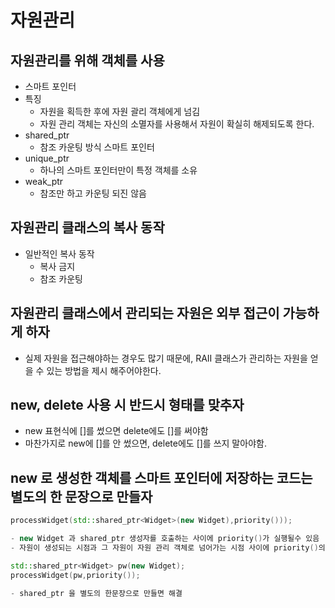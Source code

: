 # 자원관리
## 자원관리를 위해 객체를 사용
- 스마트 포인터
- 특징
    - 자원을 획득한 후에 자원 괄리 객체에게 넘김
    - 자원 관리 객체는 자신의 소멸자를 사용해서 자원이 확실히 해제되도록 한다.
- shared_ptr
    - 참조 카운팅 방식 스마트 포인터
- unique_ptr
    - 하나의 스마트 포인터만이 특정 객체를 소유
- weak_ptr
    - 참조만 하고 카운팅 되진 않음
## 자원관리 클래스의 복사 동작
- 일반적인 복사 동작
    - 복사 금지
    - 참조 카운팅
## 자원관리 클래스에서 관리되는 자원은 외부 접근이 가능하게 하자
- 실제 자원을 접근해야하는 경우도 많기 때문에, RAII 클래스가 관리하는 자원을 얻을 수 있는 방법을 제시 해주어야한다.
## new, delete 사용 시 반드시 형태를 맞추자
- new 표현식에 []를 썼으면 delete에도 []를 써야함
- 마찬가지로 new에 []를 안 썼으면, delete에도 []를 쓰지 말아야함.
## new 로 생성한 객체를 스마트 포인터에 저장하는 코드는 별도의 한 문장으로 만들자
```C++
processWidget(std::shared_ptr<Widget>(new Widget),priority()));

- new Widget 과 shared_ptr 생성자를 호출하는 사이에 priority()가 실행될수 있음
- 자원이 생성되는 시점과 그 자원이 자원 관리 객체로 넘어가는 시점 사이에 priority()의 예외가 끼어들 수 있음 -> 자원 누출 가능성

std::shared_ptr<Widget> pw(new Widget);
processWidget(pw,priority());

- shared_ptr 을 별도의 한문장으로 만들면 해결
```

